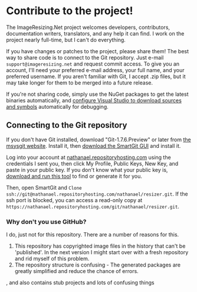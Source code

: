 
# Contribute to the project!

The ImageResizing.Net project welcomes developers, contributors, documentation writers, translators, and any help it can find. I work on the project nearly full-time, but I can't do everything.

If you have changes or patches to the project, please share them! The best way to share code is to connect to the Git repository. Just e-mail `support@imageresizing.net` and request commit access. To give you an account, I'll need your preferred e-mail address, your full name, and your preferred username. If you aren't familiar with Git, I accept .zip files, but it may take longer for them to be merged into a future release.

If you're not sharing code, simply use the NuGet packages to get the latest binaries automatically, and [configure Visual Studio to download sources and symbols](http://www.symbolsource.org/Public/Home/VisualStudio) automatically for debugging.



## Connecting to the Git repository

If you don't have Git installed, download "Git-1.7.6.Preview" or later from [the msysgit website](http://code.google.com/p/msysgit/downloads/list). Install it, then [download the SmartGit GUI](http://www.shareit.com/affiliate.html?affiliateid=200142144&publisherid=200020344&target=http%3A%2F%2Fwww.syntevo.com%2Fsmartgit%2Findex.html) and install it.

Log into your account at [nathanael.repositoryhosting.com](http://nathanael.repositoryhosting.com) using the credentials I sent you, then click My Profile, Public Keys, New Key, and paste in your public key. If you don't know what your public key is, [download and run this tool](http://windowsgit.com/keytool) to find or generate it for you.

Then, open SmartGit and `Clone` `ssh://git@nathanael.repositoryhosting.com/nathanael/resizer.git`. If the ssh port is blocked, you can access a read-only copy at `https://nathanael.repositoryhosting.com/git/nathanael/resizer.git`.


### Why don't you use GitHub?

I do, just not for this repository. There are a number of reasons for this.

1. This repository has copyrighted image files in the history that can't be 'published'. In the next version I might start over with a fresh repository and rid myself of this problem.
2. The repository structure is confusing - The generated packages are greatly simplified and reduce the chance of errors.




, and also contains stub projects and lots of confusing things


